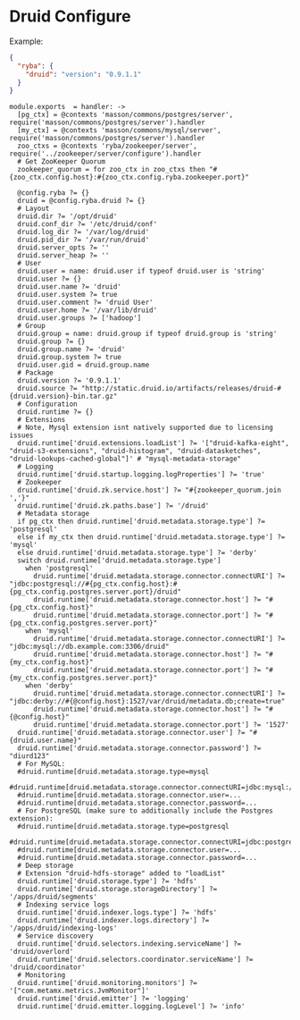 
# Druid Configure

Example:

```json
{
  "ryba": {
    "druid": "version": "0.9.1.1"
  }
}
```

    module.exports  = handler: ->
      [pg_ctx] = @contexts 'masson/commons/postgres/server', require('masson/commons/postgres/server').handler
      [my_ctx] = @contexts 'masson/commons/mysql/server', require('masson/commons/postgres/server').handler
      zoo_ctxs = @contexts 'ryba/zookeeper/server', require('../zookeeper/server/configure').handler
      # Get ZooKeeper Quorum
      zookeeper_quorum = for zoo_ctx in zoo_ctxs then "#{zoo_ctx.config.host}:#{zoo_ctx.config.ryba.zookeeper.port}"
        
      @config.ryba ?= {}
      druid = @config.ryba.druid ?= {}
      # Layout
      druid.dir ?= '/opt/druid'
      druid.conf_dir ?= '/etc/druid/conf'
      druid.log_dir ?= '/var/log/druid'
      druid.pid_dir ?= '/var/run/druid'
      druid.server_opts ?= ''
      druid.server_heap ?= ''
      # User
      druid.user = name: druid.user if typeof druid.user is 'string'
      druid.user ?= {}
      druid.user.name ?= 'druid'
      druid.user.system ?= true
      druid.user.comment ?= 'druid User'
      druid.user.home ?= '/var/lib/druid'
      druid.user.groups ?= ['hadoop']
      # Group
      druid.group = name: druid.group if typeof druid.group is 'string'
      druid.group ?= {}
      druid.group.name ?= 'druid'
      druid.group.system ?= true
      druid.user.gid = druid.group.name
      # Package
      druid.version ?= '0.9.1.1'
      druid.source ?= "http://static.druid.io/artifacts/releases/druid-#{druid.version}-bin.tar.gz"
      # Configuration
      druid.runtime ?= {}
      # Extensions
      # Note, Mysql extension isnt natively supported due to licensing issues
      druid.runtime['druid.extensions.loadList'] ?= '["druid-kafka-eight", "druid-s3-extensions", "druid-histogram", "druid-datasketches", "druid-lookups-cached-global"]' # "mysql-metadata-storage"
      # Logging
      druid.runtime['druid.startup.logging.logProperties'] ?= 'true'
      # Zookeeper
      druid.runtime['druid.zk.service.host'] ?= "#{zookeeper_quorum.join ','}"
      druid.runtime['druid.zk.paths.base'] ?= '/druid'
      # Metadata storage
      if pg_ctx then druid.runtime['druid.metadata.storage.type'] ?= 'postgresql'
      else if my_ctx then druid.runtime['druid.metadata.storage.type'] ?= 'mysql'
      else druid.runtime['druid.metadata.storage.type'] ?= 'derby'
      switch druid.runtime['druid.metadata.storage.type']
        when 'postgresql'
          druid.runtime['druid.metadata.storage.connector.connectURI'] ?= "jdbc:postgresql://#{pg_ctx.config.host}:#{pg_ctx.config.postgres.server.port}/druid"
          druid.runtime['druid.metadata.storage.connector.host'] ?= "#{pg_ctx.config.host}"
          druid.runtime['druid.metadata.storage.connector.port'] ?= "#{pg_ctx.config.postgres.server.port}"
        when 'mysql'
          druid.runtime['druid.metadata.storage.connector.connectURI'] ?= "jdbc:mysql://db.example.com:3306/druid"
          druid.runtime['druid.metadata.storage.connector.host'] ?= "#{my_ctx.config.host}"
          druid.runtime['druid.metadata.storage.connector.port'] ?= "#{my_ctx.config.postgres.server.port}"
        when 'derby'
          druid.runtime['druid.metadata.storage.connector.connectURI'] ?= "jdbc:derby://#{@config.host}:1527/var/druid/metadata.db;create=true"
          druid.runtime['druid.metadata.storage.connector.host'] ?= "#{@config.host}"
          druid.runtime['druid.metadata.storage.connector.port'] ?= '1527'
      druid.runtime['druid.metadata.storage.connector.user'] ?= "#{druid.user.name}"
      druid.runtime['druid.metadata.storage.connector.password'] ?= "diurd123"
      # For MySQL:
      #druid.runtime[druid.metadata.storage.type=mysql
      #druid.runtime[druid.metadata.storage.connector.connectURI=jdbc:mysql://db.example.com:3306/druid
      #druid.runtime[druid.metadata.storage.connector.user=...
      #druid.runtime[druid.metadata.storage.connector.password=...
      # For PostgreSQL (make sure to additionally include the Postgres extension):
      #druid.runtime[druid.metadata.storage.type=postgresql
      #druid.runtime[druid.metadata.storage.connector.connectURI=jdbc:postgresql://db.example.com:5432/druid
      #druid.runtime[druid.metadata.storage.connector.user=...
      #druid.runtime[druid.metadata.storage.connector.password=...
      # Deep storage
      # Extension "druid-hdfs-storage" added to "loadList"
      druid.runtime['druid.storage.type'] ?= 'hdfs'
      druid.runtime['druid.storage.storageDirectory'] ?= '/apps/druid/segments'
      # Indexing service logs
      druid.runtime['druid.indexer.logs.type'] ?= 'hdfs'
      druid.runtime['druid.indexer.logs.directory'] ?= '/apps/druid/indexing-logs'
      # Service discovery
      druid.runtime['druid.selectors.indexing.serviceName'] ?= 'druid/overlord'
      druid.runtime['druid.selectors.coordinator.serviceName'] ?= 'druid/coordinator'
      # Monitoring
      druid.runtime['druid.monitoring.monitors'] ?= '["com.metamx.metrics.JvmMonitor"]'
      druid.runtime['druid.emitter'] ?= 'logging'
      druid.runtime['druid.emitter.logging.logLevel'] ?= 'info'
